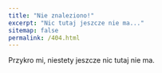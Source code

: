 ```yaml
---
title: "Nie znaleziono!"
excerpt: "Nic tutaj jeszcze nie ma..."
sitemap: false
permalink: /404.html
---
```


Przykro mi, niestety jeszcze nic tutaj nie ma.
